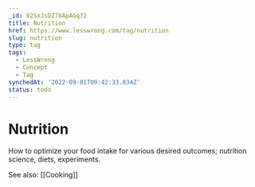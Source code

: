 ```yaml
---
_id: 92SxJsDZ78ApAGq72
title: Nutrition
href: https://www.lesswrong.com/tag/nutrition
slug: nutrition
type: tag
tags:
  - LessWrong
  - Concept
  - Tag
synchedAt: '2022-09-01T09:42:33.834Z'
status: todo
---
```


# Nutrition

How to optimize your food intake for various desired outcomes; nutrition science, diets, experiments.

See also: [[Cooking]]
